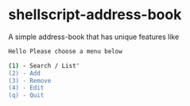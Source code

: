 # shellscript-address-book
A simple address-book that has unique features like 

```sh
Hello Please choose a menu below 

(1) - Search / List"
(2) - Add
(3) - Remove
(4) - Edit
(q) - Quit
```

